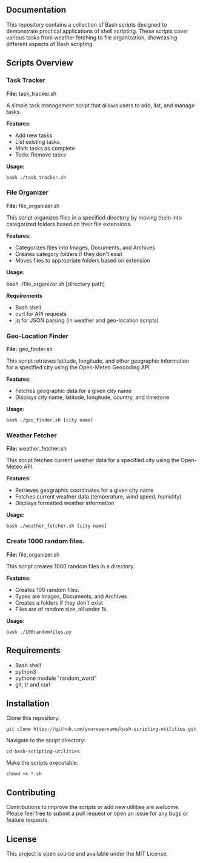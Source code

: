
## Documentation

This repository contains a collection of Bash scripts designed to demonstrate practical applications of shell scripting. These scripts cover various tasks from weather fetching to file organization, showcasing different aspects of Bash scripting. 

## Scripts Overview

### Task Tracker

**File:** task_tracker.sh

A simple task management script that allows users to add, list, and manage tasks.

**Features:**

* Add new tasks
* List existing tasks
* Mark tasks as complete
* Todo: Remove tasks

**Usage:**

    bash ./task_tracker.sh



### File Organizer

**File:** file_organizer.sh

This script organizes files in a specified directory by moving them into categorized folders based on their file extensions.

**Features:**

* Categorizes files into Images, Documents, and Archives
* Creates category folders if they don't exist
* Moves files to appropriate folders based on extension

**Usage:**

bash ./file_organizer.sh [directory path]

**Requirements**
* Bash shell
* curl for API requests
* jq for JSON parsing (in weather and geo-location scripts)

### Geo-Location Finder

**File:** geo_finder.sh

This script retrieves latitude, longitude, and other geographic information for a specified city using the Open-Meteo Geocoding API.

**Features:**

* Fetches geographic data for a given city name
* Displays city name, latitude, longitude, country, and timezone

**Usage:**

    bash ./geo_finder.sh [city name]

### Weather Fetcher

**File:** weather_fetcher.sh

This script fetches current weather data for a specified city using the Open-Meteo API.

**Features:**

* Retrieves geographic coordinates for a given city name
* Fetches current weather data (temperature, wind speed, humidity)
* Displays formatted weather information

**Usage:**

    bash ./weather_fetcher.sh [city name]


### Create 1000 random files. 

**File:** file_organizer.sh

This script creates 1000 random files in a directory. 

**Features:**

* Creates 100 random files.
* Types are Images, Documents, and Archives
* Creates a folders if they don't exist
* Files are of random size, all under 1k.

**Usage:**

    bash ./100randomfiles.py

## Requirements
* Bash shell
* python3
* pythone module "random_word"
* git, tr and curl


## Installation

Clone this repository:

    git clone https://github.com/yourusername/bash-scripting-utilities.git

Navigate to the script directory:

    cd bash-scripting-utilities

Make the scripts executable:

    chmod +x *.sh

    

## Contributing

Contributions to improve the scripts or add new utilities are welcome. Please feel free to submit a pull request or open an issue for any bugs or feature requests. 

## License

This project is open source and available under the MIT License.



